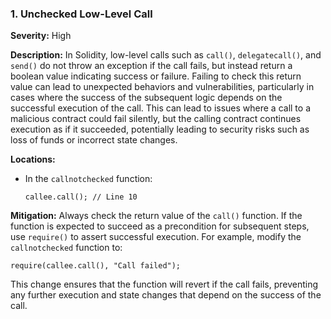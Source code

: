 ### 1. **Unchecked Low-Level Call**

**Severity:**
High

**Description:**
In Solidity, low-level calls such as `call()`, `delegatecall()`, and `send()` do not throw an exception if the call fails, but instead return a boolean value indicating success or failure. Failing to check this return value can lead to unexpected behaviors and vulnerabilities, particularly in cases where the success of the subsequent logic depends on the successful execution of the call. This can lead to issues where a call to a malicious contract could fail silently, but the calling contract continues execution as if it succeeded, potentially leading to security risks such as loss of funds or incorrect state changes.

**Locations:**

- In the `callnotchecked` function:
  ```solidity
  callee.call(); // Line 10
  ```

**Mitigation:**
Always check the return value of the `call()` function. If the function is expected to succeed as a precondition for subsequent steps, use `require()` to assert successful execution. For example, modify the `callnotchecked` function to:
```solidity
require(callee.call(), "Call failed");
```
This change ensures that the function will revert if the call fails, preventing any further execution and state changes that depend on the success of the call.